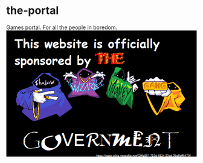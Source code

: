 # the-portal
Games portal. For all the people in boredom.
![This is an alt text.](https://github.com/ThatRandomPersonOnGithub/ThatRandomPersonOnGithub.github.io/blob/main/Untitled.png?raw=true" "Shadow wizard money gang.")
